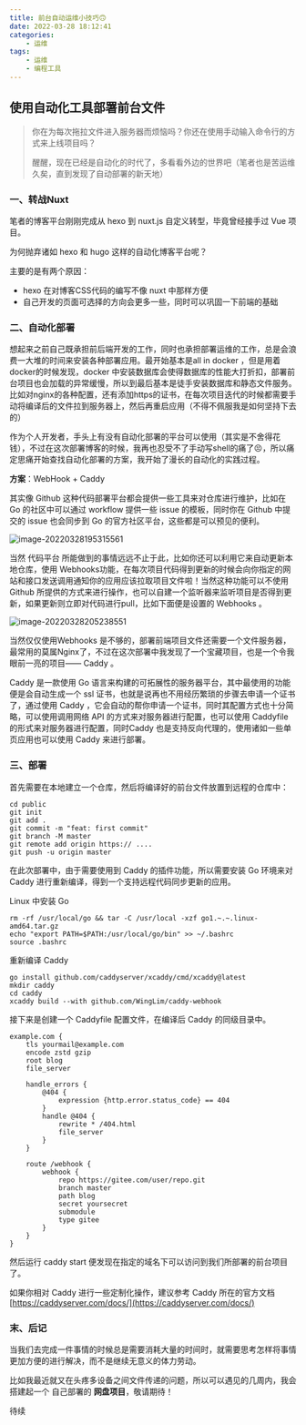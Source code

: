 ```yaml
---
title: 前台自动运维小技巧🙃
date: 2022-03-28 18:12:41
categories: 
	- 运维
tags: 
	- 运维 
    - 编程工具
---
```




## 使用自动化工具部署前台文件

> 你在为每次拖拉文件进入服务器而烦恼吗？你还在使用手动输入命令行的方式来上线项目吗？
>
> 醒醒，现在已经是自动化的时代了，多看看外边的世界吧（笔者也是苦运维久矣，直到发现了自动部署的新天地）

### 一、转战Nuxt

笔者的博客平台刚刚完成从 hexo 到 nuxt.js 自定义转型，毕竟曾经接手过 Vue 项目。

为何抛弃诸如 hexo 和 hugo 这样的自动化博客平台呢？

主要的是有两个原因：

- hexo 在对博客CSS代码的编写不像 nuxt 中那样方便
- 自己开发的页面可选择的方向会更多一些，同时可以巩固一下前端的基础

### 二、自动化部署

想起来之前自己既承担前后端开发的工作，同时也承担部署运维的工作，总是会浪费一大堆的时间来安装各种部署应用。最开始基本是all in docker ，但是用着docker的时候发现，docker 中安装数据库会使得数据库的性能大打折扣，部署前台项目也会加载的异常缓慢，所以到最后基本是徒手安装数据库和静态文件服务。比如对nginx的各种配置，还有添加https的证书，在每次项目迭代的时候都需要手动将编译后的文件拉到服务器上，然后再重启应用（不得不佩服我是如何坚持下去的）

作为个人开发者，手头上有没有自动化部署的平台可以使用（其实是不舍得花钱），不过在这次部署博客的时候，我再也忍受不了手动写shell的痛了😣，所以痛定思痛开始查找自动化部署的方案，我开始了漫长的自动化的实践过程。

**方案**：WebHook + Caddy

其实像 Github 这种代码部署平台都会提供一些工具来对仓库进行维护，比如在 Go 的社区中可以通过 workflow 提供一些 issue 的模板，同时你在 Github 中提交的 issue 也会同步到 Go 的官方社区平台，这些都是可以预见的便利。

![image-20220328195315561](https://yili979.oss-cn-beijing.aliyuncs.com/img/202203281953131.png)

当然 代码平台 所能做到的事情远远不止于此，比如你还可以利用它来自动更新本地仓库，使用 Webhooks功能，在每次项目代码得到更新的时候会向你指定的网站和接口发送调用通知你的应用应该拉取项目文件啦！当然这种功能可以不使用 Github 所提供的方式来进行操作，也可以自建一个监听器来监听项目是否得到更新，如果更新则立即对代码进行pull，比如下面便是设置的 Webhooks 。

![image-20220328205238551](https://yili979.oss-cn-beijing.aliyuncs.com/img/202203282052914.png)

当然仅仅使用Webhooks 是不够的，部署前端项目文件还需要一个文件服务器，最常用的莫属Nginx了，不过在这次部署中我发现了一个宝藏项目，也是一个令我眼前一亮的项目—— Caddy 。

Caddy 是一款使用 Go 语言来构建的可拓展性的服务器平台，其中最使用的功能便是会自动生成一个 ssl 证书，也就是说再也不用经历繁琐的步骤去申请一个证书了，通过使用 Caddy ，它会自动的帮你申请一个证书，同时其配置方式也十分简略，可以使用调用网络 API 的方式来对服务器进行配置，也可以使用 Caddyfile 的形式来对服务器进行配置，同时Caddy 也是支持反向代理的，使用诸如一些单页应用也可以使用 Caddy 来进行部署。

### 三、部署

首先需要在本地建立一个仓库，然后将编译好的前台文件放置到远程的仓库中：

```shell
cd public
git init
git add .
git commit -m "feat: first commit"
git branch -M master
git remote add origin https:// ....
git push -u origin master
```

在此次部署中，由于需要使用到 Caddy 的插件功能，所以需要安装 Go 环境来对Caddy 进行重新编译，得到一个支持远程代码同步更新的应用。

Linux 中安装 Go

```shell
rm -rf /usr/local/go && tar -C /usr/local -xzf go1.~.~.linux-amd64.tar.gz
echo "export PATH=$PATH:/usr/local/go/bin" >> ~/.bashrc
source .bashrc
```

重新编译 Caddy 

```shell
go install github.com/caddyserver/xcaddy/cmd/xcaddy@latest
mkdir caddy
cd caddy
xcaddy build --with github.com/WingLim/caddy-webhook
```

接下来是创建一个 Caddyfile 配置文件，在编译后 Caddy 的同级目录中。

```apl
example.com {
    tls yourmail@example.com
    encode zstd gzip
    root blog
    file_server

    handle_errors {
        @404 {
            expression {http.error.status_code} == 404
        }
        handle @404 {
            rewrite * /404.html
            file_server
        }
    }

    route /webhook {
        webhook {
            repo https://gitee.com/user/repo.git
            branch master
            path blog
            secret yoursecret
            submodule
            type gitee
        }
    }
}
```

然后运行 caddy start 便发现在指定的域名下可以访问到我们所部署的前台项目了。

如果你相对 Caddy 进行一些定制化操作，建议参考 Caddy 所在的官方文档 [https://caddyserver.com/docs/](https://caddyserver.com/docs/)

### 末、后记

当我们去完成一件事情的时候总是需要消耗大量的时间时，就需要思考怎样将事情更加方便的进行解决，而不是继续无意义的体力劳动。

比如我最近就又在头疼多设备之间文件传递的问题，所以可以遇见的几周内，我会搭建起一个 自己部署的 **网盘项目**，敬请期待！

待续
